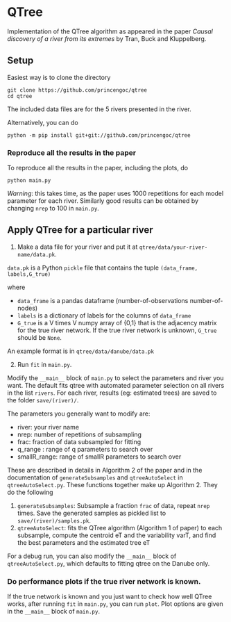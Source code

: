 # QTree

Implementation of the QTree algorithm as appeared in the paper
*Causal discovery of a river from its extremes* by Tran, Buck and Kluppelberg. 

## Setup


Easiest way is to clone the directory

```
git clone https://github.com/princengoc/qtree
cd qtree 
```

The included data files are for the 5 rivers presented in the river. 

Alternatively, you can do

`python -m pip install git+git://github.com/princengoc/qtree` 

### Reproduce all the results in the paper
To reproduce all the results in the paper, including the plots, do

`python main.py`

*Warning*: this takes time, as the paper uses 1000 repetitions for each model parameter for each river. Similarly good results can be obtained by changing `nrep` to 100 in `main.py`. 

## Apply QTree for a particular river

1. Make a data file for your river and put it at
`qtree/data/your-river-name/data.pk`. 

`data.pk` is a Python `pickle` file that contains the tuple
`(data_frame, labels,G_true)`

where 
* `data_frame` is a pandas dataframe (number-of-observations number-of-nodes)
* `labels` is a dictionary of labels for the columns of `data_frame`
* `G_true` is a V times V numpy array of {0,1} that is the adjacency matrix for the true river network. If the true river network is unknown, `G_true` should be `None`. 

An example format is in `qtree/data/danube/data.pk` 

2. Run `fit` in `main.py`. 

Modify the `__main__` block of `main.py` to select the parameters and river you want. The default fits qtree with automated parameter selection on all rivers in the list `rivers`. For each river, results (eg: estimated trees) are saved to the folder `save/(river)/`. 

The parameters you generally want to modify are: 
* river: your river name
* nrep: number of repetitions of subsampling
* frac: fraction of data subsampled for fitting
* q_range : range of q parameters to search over
* smallR_range: range of smallR parameters to search over

These are described in details in Algorithm 2 of the paper and in the documentation of `generateSubsamples` and `qtreeAutoSelect` in `qtreeAutoSelect.py`. These functions together make up Algorithm 2. They do the following

  1. `generateSubsamples`: Subsample a fraction `frac` of data, repeat `nrep` times. Save the generated samples as pickled list to `save/(river)/samples.pk`.
  2. `qtreeAutoSelect`:  fits the QTree algorithm (Algorithm 1 of paper) to each subsample, compute the centroid eT and the variability varT, and find the best parameters and the estimated tree eT
  
For a debug run, you can also modify the `__main__` block of `qtreeAutoSelect.py`, which defaults to fitting qtree on the Danube only.   

### Do performance plots if the true river network is known. 

If the true network is known and you just want to check how well QTree works, after running `fit` in `main.py`, you can run `plot`. Plot options are given in the `__main__` block of `main.py`. 







